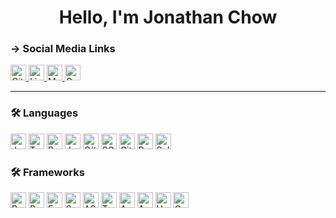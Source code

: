 <h1 align="center">Hello, I'm Jonathan Chow</h1>

### → Social Media Links
<p>
  <a
    href="https://github.com/jonathanchowjh"
    target="_blank"
    rel="noopener"
  >
    <img
      alt="Github"
      src="https://img.shields.io/badge/GitHub-100000?style=for-the-badge&logo=github&logoColor=white"
      height="25px"
    />
  </a>
  <a
    href="https://www.linkedin.com/in/jonathanchowjh/"
    target="_blank"
    rel="noopener"
  >
    <img
      alt="Linkedin"
      src="https://img.shields.io/badge/LinkedIn-0077B5?style=for-the-badge&logo=linkedin&logoColor=white"
      height="25px"
      rel="noopener"
    />
  </a>
  <a
    href="https://jonathanchowjh.medium.com"
    target="_blank"
    rel="noopener"
  >
    <img
      alt="Medium"
      src="https://img.shields.io/badge/Blog-gray?style=for-the-badge&logo=medium&logoColor=white"
      height="25px"
    />
  </a>
  <a
    href="mailto:jonathanchowjh@gmail.com"
    target="_blank"
    rel="noopener"
  >
    <img
      alt="Gmail"
      src="https://img.shields.io/badge/Gmail-D14836?style=for-the-badge&logo=gmail&logoColor=white"
      height="25px"
    />
  </a>
</p>

<hr />

### 🛠️ Languages
<p>
  <img
    alt="Javascript"
    src="https://img.shields.io/badge/JavaScript-F7DF1E?style=for-the-badge&logo=javascript&logoColor=black"
    height="25px"
  />
  <img
    alt="Typescript"
    src="https://img.shields.io/badge/TypeScript-007ACC?style=for-the-badge&logo=typescript&logoColor=white" 
    height="25px"
  />
  <img
    alt="Python"
    src="https://img.shields.io/badge/Python-14354C?style=for-the-badge&logo=python&logoColor=white" 
    height="25px"
  />
  <img
    alt="Java"
    src="https://img.shields.io/badge/Java-ED8B00?style=for-the-badge&logo=java&logoColor=white" 
    height="25px"
  />
  <img
    alt="C#"
    src="https://img.shields.io/badge/C%23-239120?style=for-the-badge&logo=c-sharp&logoColor=white" 
    height="25px"
  />
  <img
    alt="SQL"
    src="https://img.shields.io/badge/MySQL-00000F?style=for-the-badge&logo=mysql&logoColor=white" 
    height="25px"
  />
  <img
    alt="Git"
    src="https://img.shields.io/badge/GIT-E44C30?style=for-the-badge&logo=git&logoColor=white" 
    height="25px"
  />
  <img
    alt="Rust"
    src="https://img.shields.io/badge/Rust-000000?style=for-the-badge&logo=rust&logoColor=white" 
    height="25px"
  />
  <img
    alt="Solidity"
    src="https://img.shields.io/badge/solidity-2ea44f?style=for-the-badge&logo=solidity&logoColor=white" 
    height="25px"
  />
</p>

### 🛠️ Frameworks
<p>
  <img
    alt="ReactJS"
    src="https://img.shields.io/badge/React-20232A?style=for-the-badge&logo=react&logoColor=61DAFB"
    height="25px"
  />
  <img
    alt="ReactNative"
    src="https://img.shields.io/badge/React_Native-20232A?style=for-the-badge&logo=react&logoColor=61DAFB" 
    height="25px"
  />
  <img
    alt="ExpressJS"
    src="https://img.shields.io/badge/Express.js-404D59?style=for-the-badge" 
    height="25px"
  />
  <img
    alt="Spring"
    src="https://img.shields.io/badge/Spring-6DB33F?style=for-the-badge&logo=spring&logoColor=white" 
    height="25px"
  />
  <img
    alt="ASP.NET"
    src="https://img.shields.io/badge/ASP.NET-b730d9?style=for-the-badge&logo=ASP&logoColor=white" 
    height="25px"
  />
  <img
    alt="Tensorflow"
    src="https://img.shields.io/badge/TensorFlow-FF6F00?style=for-the-badge&logo=tensorflow&logoColor=white" 
    height="25px"
  />
  <img
    alt="AWS"
    src="https://img.shields.io/badge/Amazon_AWS-232F3E?style=for-the-badge&logo=amazon-aws&logoColor=white" 
    height="25px"
  />
  <img
    alt="Azure"
    src="https://img.shields.io/badge/Microsoft_Azure-0089D6?style=for-the-badge&logo=microsoft-azure&logoColor=white" 
    height="25px"
  />
  <img
    alt="Hardhat"
    src="https://img.shields.io/badge/hardhat-ffed4d?style=for-the-badge&logo=hardhat&logoColor=white" 
    height="25px"
  />
  <img
    alt="CosmWasm"
    src="https://img.shields.io/badge/CosmWasm-916527?style=for-the-badge&logo=CosmWasm&logoColor=white" 
    height="25px"
  />
</p>
